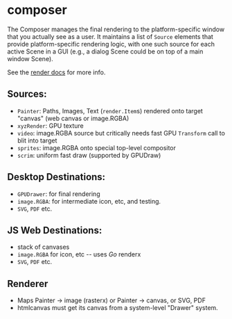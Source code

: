 # composer

The Composer manages the final rendering to the platform-specific window that you actually see as a user. It maintains a list of `Source` elements that provide platform-specific rendering logic, with one such source for each active Scene in a GUI (e.g., a dialog Scene could be on top of a main window Scene).

See the [render docs](https://github.com/MobinYengejehi/core/render) for more info.

## Sources:
* `Painter`: Paths, Images, Text (`render.Item`s) rendered onto target "canvas" (web canvas or image.RGBA)
* `xyzRender`: GPU texture
* `video`: image.RGBA source but critically needs fast GPU `Transform` call to blit into target
* `sprites`: image.RGBA onto special top-level compositor
* `scrim`: uniform fast draw (supported by GPUDraw)

## Desktop Destinations:
* `GPUDrawer`: for final rendering
* `image.RGBA`: for intermediate icon, etc, and testing.
* `SVG`, `PDF` etc.

## JS Web Destinations:
* stack of canvases
* `image.RGBA` for icon, etc -- uses _Go_ renderx
* `SVG`, `PDF` etc.

## Renderer

* Maps Painter -> image (rasterx) or Painter -> canvas, or SVG, PDF
* htmlcanvas must get its canvas from a system-level "Drawer" system.

